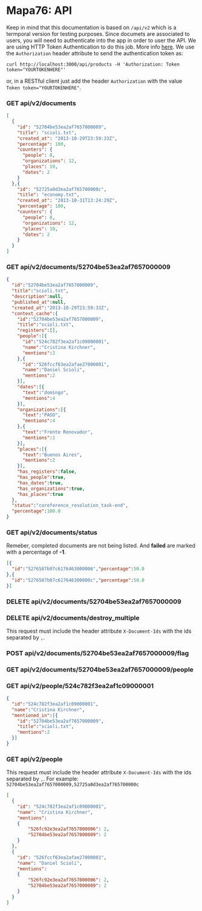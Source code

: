 Mapa76: API
===========

Keep in mind that this documentation is based on `/api/v2` which is a termporal version for testing purposes.
Since documets are associated to users, you will need to authenticate into the app in order to user the API. We are using HTTP Token Authentication to do this job. More info [here](http://api.rubyonrails.org/classes/ActionController/HttpAuthentication/Token.html). We use the `Authorization` header attribute to send the authentication token as:

    curl http://localhost:3000/api/products -H 'Authorization: Token token="YOURTOKENHERE"'

or, in a RESTful client just add the header `Authorization` with the value `Token token="YOURTOKENHERE"`.

### GET api/v2/documents

```json
[
  {
    "id": "52704be53ea2af7657000009",
    "title": "scioli.txt",
    "created_at": "2013-10-29T23:59:33Z",
    "percentage": 100,
    "counters": {
      "people": 8,
      "organizations": 12,
      "places": 10,
      "dates": 2
    }
  },{
    "id": "52725a0d3ea2af765700000c",
    "title": "economy.txt",
    "created_at": "2013-10-31T13:24:29Z",
    "percentage": 100,
    "counters": {
      "people": 8,
      "organizations": 12,
      "places": 10,
      "dates": 2
    }
  }
]
```

### GET api/v2/documents/52704be53ea2af7657000009

```json
{
  "id":"52704be53ea2af7657000009",
  "title":"scioli.txt",
  "description":null,
  "published_at":null,
  "created_at":"2013-10-29T23:59:33Z",
  "context_cache":{
    "id":"52704be53ea2af7657000009",
    "title":"scioli.txt",
    "registers":[],
    "people":[{
      "id":"524c782f3ea2af1c09000001",
      "name":"Cristina Kirchner",
      "mentions":2
    },{
      "id":"526fccf63ea2afae27000001",
      "name":"Daniel Scioli",
      "mentions":2
    }],
    "dates":[{
      "text":"domingo",
      "mentions":4
    }],
    "organizations":[{
      "text":"PASO",
      "mentions":4
    },{
      "text":"Frente Renovador",
      "mentions":1
    }],
    "places":[{
      "text":"Buenos Aires",
      "mentions":2
    }],
    "has_registers":false,
    "has_people":true,
    "has_dates":true,
    "has_organizations":true,
    "has_places":true
  },
  "status":"coreference_resolution_task-end",
  "percentage":100.0
}
```

### GET api/v2/documents/status

Remeber, completed documents are not being listed. And **failed** are marked with a percentage of **-1**.

```json
[{
  "id":"5276587b07c6176463000006","percentage":50.0
},{
  "id":"5276587b07c617646300000c","percentage":50.0
}]
```

### DELETE api/v2/documents/52704be53ea2af7657000009

### DELETE api/v2/documents/destroy_multiple

This request must include the header attribute `X-Document-Ids` with the ids separated by `,`.

### POST api/v2/documents/52704be53ea2af7657000009/flag

### GET api/v2/documents/52704be53ea2af7657000009/people

### GET api/v2/people/524c782f3ea2af1c09000001

```json
{
  "id":"524c782f3ea2af1c09000001",
  "name":"Cristina Kirchner",
  "mentioned_in":[{
    "id":"52704be53ea2af7657000009",
    "title":"scioli.txt",
    "mentions":2
  }]
}
````

### GET api/v2/people
This request must include the header attribute `X-Document-Ids` with the ids separated by `,`. For example: `52704be53ea2af7657000009,52725a0d3ea2af765700000c`

```json
[
  {
    "id": "524c782f3ea2af1c09000001",
    "name": "Cristina Kirchner",
    "mentions":
    {
        "526fc92e3ea2af7657000006": 2,
        "52704be53ea2af7657000009": 2
    }
  },
  {
    "id": "526fccf63ea2afae27000001",
    "name": "Daniel Scioli",
    "mentions":
    {
        "526fc92e3ea2af7657000006": 2,
        "52704be53ea2af7657000009": 2
    }
  }
]
```

